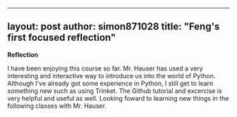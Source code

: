 
---
layout: post
author: simon871028
title: "Feng's first focused reflection"
---

**Reflection**

I have been enjoying this course so far. 
Mr. Hauser has used a very interesting and interactive way to introduce us into the world of Python.
Although I've already got some experience in Python, I still get to learn something new such as using Trinket.
The Github tutorial and excercise is very helpful and useful as well.
Looking foward to learning new things in the following classes with Mr. Hauser.
